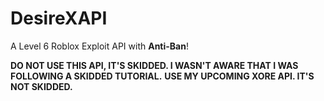 # DesireXAPI
A Level 6 Roblox Exploit API with **Anti-Ban**!

**DO NOT USE THIS API, IT'S SKIDDED. I WASN'T AWARE THAT I WAS FOLLOWING A SKIDDED TUTORIAL.**
**USE MY UPCOMING XORE API. IT'S NOT SKIDDED.**
